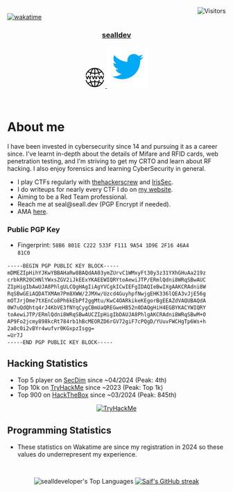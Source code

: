 <a href="https://komarev.com/ghpvc/?username=sealldeveloper">
  <img align="right" src="https://komarev.com/ghpvc/?username=sealldeveloper&label=Visitors&color=0e75b6&style=flat" alt="Visitors" />
</a>


[![wakatime](https://wakatime.com/badge/user/018eac80-b50a-4086-8507-760158818648.svg)](https://wakatime.com/@018eac80-b50a-4086-8507-760158818648)

<!-- Intro  -->
<h3 align="center">
  <b><a target="_blank" href="https://seall.dev">sealldev</a></b>
</h3>


<p align="center">
 <a href="https://seall.dev" target="blank">
  <img src="./assets/website.png" alt="seall.dev" />
 </a>
 <a href="https://twitter.com/sealldev" target="_blank">
  <img src="./assets/twitter.svg" />
 </a>
</p>
<br />

<!-- About Section -->
 # About me
 
I have been invested in cybersecurity since 14 and pursuing it as a career since. I've learnt in-depth about the details of Mifare and RFID cards, web penetration testing, and I'm striving to get my CRTO and learn about RF hacking. I also enjoy forensics and learning CyberSecurity in general.

- I play CTFs regularly with [thehackerscrew](https://www.thehackerscrew.team/) and [IrisSec](https://irissec.xyz/).
- I do writeups for nearly every CTF I do on [my website](https://seall.dev).
- Aiming to be a Red Team professional.
- Reach me at <span>se<span>al&#x40;sea<span>ll&period;<span>&#100;&#101;</span>&#118;</span> (PGP Encrypt if needed).
- AMA [here](https://github.com/sealldeveloper/sealldeveloper/issues).

### Public PGP Key
- Fingerprint: <code>58B6 801E C222 533F F111  9A54 1D9E 2F16 46A4 81C0</code>
````
-----BEGIN PGP PUBLIC KEY BLOCK-----
mDMEZIpHihYJKwYBBAHaRw8BAQdAA03ymZUrvC1WMxyFt30y3z31YXhGHuAa219z
crbkRR20CHNlYWxsZGV2iJkEExYKAEEWIQRYtoAewiJTP/ERmlQdni8WRqSBwAUC
ZIpHigIbAwUJA8PhlgULCQgHAgIiAgYVCgkICwIEFgIDAQIeBwIXgAAKCRAdni8W
RqSBwGEiAQDATXMAm7Pm8XWW/2JMXw/Uzcd4GuyhpfNwjgEHK336lQEA3vJjE56g
mOTJrjDme7tXEnCo8Ph6kEbPf2ggMtu/KwC4OARkikeKEgorBgEEAZdVAQUBAQdA
0W7uQdQhtq4rJ4KbVE3fNYqCygCBmUaQREGweHB52n0DAQgHiH4EGBYKACYWIQRY
toAewiJTP/ERmlQdni8WRqSBwAUCZIpHigIbDAUJA8PhlgAKCRAdni8WRqSBwM+O
AP9Fo2jcmy898kcRt784rb1hBcMEORZD6rGV72giF7cPQgD/YUuvFWCHgTp6Ws+h
2a0c0i2vBYr4wufvr0KGxpzIsgg=
=Ur7J
-----END PGP PUBLIC KEY BLOCK-----       
````    

## Hacking Statistics

- Top 5 player on [SecDim](https://id.secdim.com/sealldeveloper) since ~04/2024 (Peak: 4th)
- Top 10k on [TryHackMe](https://tryhackme.com/p/SSSEAL) since ~2023 (Peak: Top 1k)
- Top 900 on [HackTheBox](https://app.hackthebox.com/users/514384) since ~03/2024 (Peak: 845th)
<p align="center">
  <a href="https://tryhackme.com/p/SSSEAL" target="_blank" rel="noreferrer noopener">
    <img src="https://tryhackme-badges.s3.amazonaws.com/SSSEAL.png" alt="TryHackMe">
  </a>
</p>

## Programming Statistics
- These statistics on Wakatime are since my registration in 2024 so these values do underrepresent my experience.
<br>
<p align="center">
  <img alt="sealldeveloper's Top Languages" width="80%" src="https://github-readme-stats.vercel.app/api/wakatime?username=sealldeveloper&custom_title=wakatime%20language%20stats&theme=radical&border=7F3FBF&background=0D1117" width="80%"/>
  <a href="https://github.com/sealldeveloper" target="_blank" rel="noreferrer noopener">
    <img src="https://github-readme-streak-stats.herokuapp.com/?user=sealldeveloper&theme=radical&border=7F3FBF&background=0D1117" alt="Saif's GitHub streak"/>
  </a>
</p>

